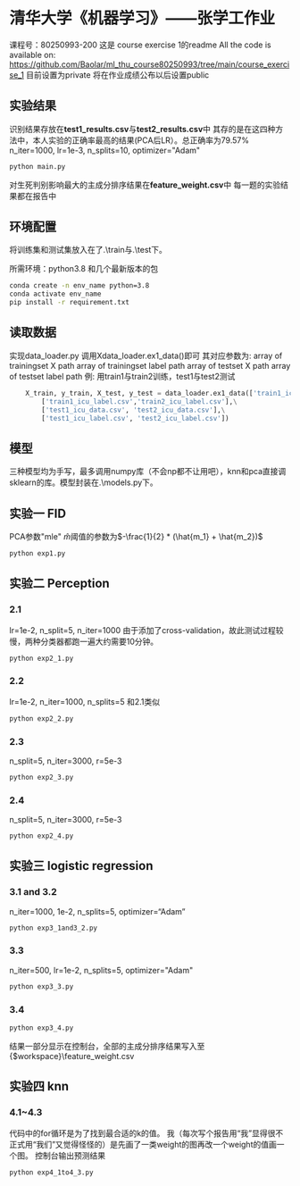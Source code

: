 # 清华大学《机器学习》——张学工作业
课程号：80250993-200 
这是 course exercise 1的readme
All the code is available on: https://github.com/Baolar/ml_thu_course80250993/tree/main/course_exercise_1
目前设置为private
将在作业成绩公布以后设置public

## 实验结果
识别结果存放在**test1_results.csv**与**test2_results.csv**中
其存的是在这四种方法中，本人实验的正确率最高的结果(PCA后LR）。总正确率为79.57%
n_iter=1000, lr=1e-3, n_splits=10, optimizer="Adam"
```bash
python main.py
```
对生死判别影响最大的主成分排序结果在**feature_weight.csv**中
每一题的实验结果都在报告中

## 环境配置
将训练集和测试集放入在了.\train与.\test下。

所需环境：python3.8 和几个最新版本的包
```bash
conda create -n env_name python=3.8
conda activate env_name
pip install -r requirement.txt
```
## 读取数据
实现data_loader.py
调用Xdata_loader.ex1_data()即可
其对应参数为:
array of trainingset X path
array of trainingset label path
array of testset X path
array of testset label path
例: 用train1与train2训练，test1与test2测试
```python
    X_train, y_train, X_test, y_test = data_loader.ex1_data(['train1_icu_data.csv', 'train2_icu_data.csv'],\
        ['train1_icu_label.csv','train2_icu_label.csv'],\
        ['test1_icu_data.csv', 'test2_icu_data.csv'],\
        ['test1_icu_label.csv', 'test2_icu_label.csv'])
```

## 模型
三种模型均为手写，最多调用numpy库（不会np都不让用吧），knn和pca直接调sklearn的库。模型封装在.\models.py下。

## 实验一 FID
PCA参数"mle"
$\hat{m}$阈值的参数为$-\frac{1}{2} * (\hat{m_1} + \hat{m_2})$

```bash
python exp1.py 
```

## 实验二 Perception
### 2.1 
lr=1e-2, n_split=5, n_iter=1000
由于添加了cross-validation，故此测试过程较慢，两种分类器都跑一遍大约需要10分钟。
```bash
python exp2_1.py
```
### 2.2 
lr=1e-2, n_iter=1000, n_splits=5
和2.1类似
```bash
python exp2_2.py
```

### 2.3
n_split=5, n_iter=3000, r=5e-3
```bash
python exp2_3.py
```

### 2.4
n_split=5, n_iter=3000, r=5e-3
```bash
python exp2_4.py
```

## 实验三 logistic regression
### 3.1 and 3.2
n_iter=1000, 1e-2, n_splits=5, optimizer=“Adam”
```bash
python exp3_1and3_2.py
```

### 3.3
n_iter=500, lr=1e-2, n_splits=5, optimizer="Adam"
```bash
python exp3_3.py
```

### 3.4
```bash
python exp3_4.py
```
结果一部分显示在控制台，全部的主成分排序结果写入至{\$workspace}\feature_weight.csv

## 实验四 knn
### 4.1~4.3 
代码中的for循环是为了找到最合适的k的值。
我（每次写个报告用“我”显得很不正式用“我们”又觉得怪怪的）是先画了一类weight的图再改一个weight的值画一个图。
控制台输出预测结果

```bash
python exp4_1to4_3.py
```
